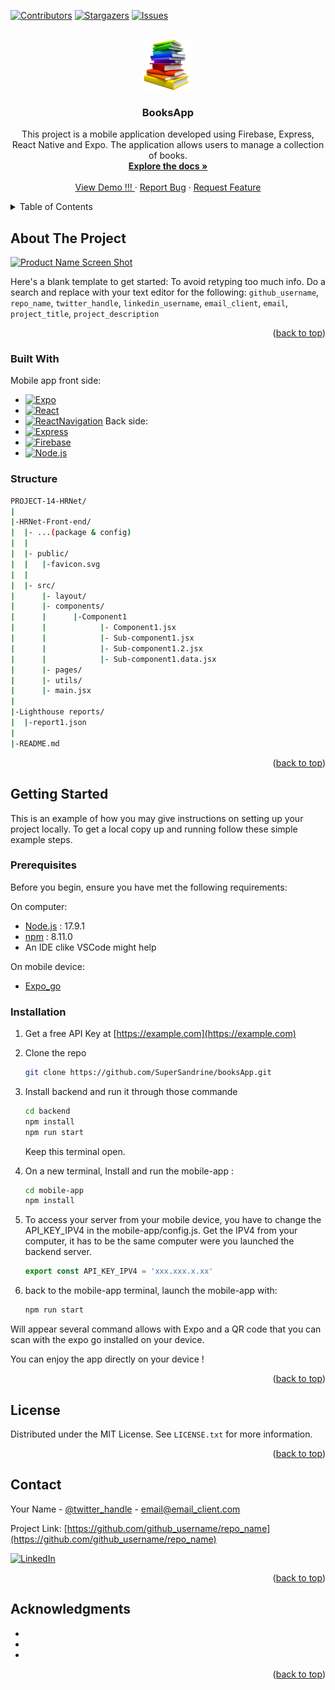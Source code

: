 <a name="readme-top"></a>

[![Contributors][contributors-shield]][contributors-url]
[![Stargazers][stars-shield]][stars-url]
[![Issues][issues-shield]][issues-url]
<!-- [![Forks][forks-shield]][forks-url]
[![MIT License][license-shield]][license-url] -->


<!-- PROJECT LOGO -->
<br />
<div align="center">
  <a href="https://github.com/github_username/repo_name">
    <img src="assets/imgbin_book.png" alt="Logo" width="80" height="80">
  </a>

<h3 align="center">BooksApp</h3>

  <p align="center">
    This project is a mobile application developed using Firebase, Express, React Native and Expo. The application allows users to manage a collection of books.
    <br />
    <a href="https://github.com/SuperSandrine/booksApp"><strong>Explore the docs »</strong></a>
    <br />
    <br />
    <a href="https://github.com/SuperSandrine/booksApp">View Demo !!! </a>
    ·
    <a href="https://github.com/SuperSandrine/booksApp/issues">Report Bug</a>
    ·
    <a href="https://github.com/SuperSandrine/booksApp/issues">Request Feature</a>
  </p>
</div>



<!-- TABLE OF CONTENTS -->
<details>
  <summary>Table of Contents</summary>
  <ol>
    <li>
      <a href="#about-the-project">About The Project</a>
      <ul>
        <li><a href="#built-with">Built With</a></li>
      </ul>
    </li>
    <li>
      <a href="#getting-started">Getting Started</a>
      <ul>
        <li><a href="#prerequisites">Prerequisites</a></li>
        <li><a href="#installation">Installation</a></li>
      </ul>
    </li>
    <li><a href="#usage">Usage</a></li>
    <li><a href="#roadmap">Roadmap</a></li>
    <li><a href="#contributing">Contributing</a></li>
    <li><a href="#license">License</a></li>
    <li><a href="#contact">Contact</a></li>
    <li><a href="#acknowledgments">Acknowledgments</a></li>
  </ol>
</details>



<!-- ABOUT THE PROJECT -->
## About The Project

[![Product Name Screen Shot][product-screenshot]](https://example.com)

Here's a blank template to get started: To avoid retyping too much info. Do a search and replace with your text editor for the following: `github_username`, `repo_name`, `twitter_handle`, `linkedin_username`, `email_client`, `email`, `project_title`, `project_description`

<p align="right">(<a href="#readme-top">back to top</a>)</p>



### Built With
Mobile app front side:
* [![Expo][Expo]][Expo-url]
* [![React][React_Native]][React_Native-url]
* [![ReactNavigation][React_Navigation]][React_Navigation-url]
Back side:
* [![Express][Express]][Express-url]
* [![Firebase][Firebase]][Firebase-url]
* [![Node.js][Node.js]][Node.js-url]

### Structure

```bash
PROJECT-14-HRNet/
|
|-HRNet-Front-end/
|  |- ...(package & config)
|  |
|  |- public/
|  |   |-favicon.svg
|  |
|  |- src/
|      |- layout/
|      |- components/
|      |      |-Component1
|      |            |- Component1.jsx
|      |            |- Sub-component1.jsx
|      |            |- Sub-component1.2.jsx
|      |            |- Sub-component1.data.jsx
|      |- pages/
|      |- utils/
|      |- main.jsx
|
|-Lighthouse reports/
|  |-report1.json
|
|-README.md 
```




<p align="right">(<a href="#readme-top">back to top</a>)</p>



<!-- GETTING STARTED -->
## Getting Started

This is an example of how you may give instructions on setting up your project locally.
To get a local copy up and running follow these simple example steps.

### Prerequisites

Before you begin, ensure you have met the following requirements:

On computer:
- [Node.js](https://nodejs.org/) : 17.9.1
- [npm](https://www.npmjs.com/) : 8.11.0
- An IDE clike VSCode might help

On mobile device: 
- [Expo_go](https://expo.dev/client)


### Installation

1. Get a free API Key at [https://example.com](https://example.com)
2. Clone the repo
   ```sh
   git clone https://github.com/SuperSandrine/booksApp.git
   ```
3. Install backend and run it through those commande
   ```sh
   cd backend
   npm install
   npm run start
   ```
   Keep this terminal open.

4. On a new terminal, Install and run the mobile-app :

   ```sh
   cd mobile-app
   npm install
   ```

5. To access your server from your mobile device, you have to change the API_KEY_IPV4 in the mobile-app/config.js. Get the IPV4 from your computer, it has to be the same computer were you launched the backend server.
   ```js
   export const API_KEY_IPV4 = 'xxx.xxx.x.xx'
   ```
6. back to the mobile-app terminal, launch the mobile-app with:
   ```sh
   npm run start
   ```
Will appear several command allows with Expo and a QR code that you can scan with the expo go installed on your device.

You can enjoy the app directly on your device !


<p align="right">(<a href="#readme-top">back to top</a>)</p>



<!-- USAGE EXAMPLES -->
<!-- ## Usage

Use this space to show useful examples of how a project can be used. Additional screenshots, code examples and demos work well in this space. You may also link to more resources.

_For more examples, please refer to the [Documentation](https://example.com)_

<p align="right">(<a href="#readme-top">back to top</a>)</p> -->



<!-- ROADMAP -->
<!-- ## Roadmap

- [ ] Feature 1
- [ ] Feature 2
- [ ] Feature 3
    - [ ] Nested Feature

See the [open issues](https://github.com/github_username/repo_name/issues) for a full list of proposed features (and known issues).

<p align="right">(<a href="#readme-top">back to top</a>)</p>
 -->


<!-- LICENSE -->
## License

Distributed under the MIT License. See `LICENSE.txt` for more information.

<p align="right">(<a href="#readme-top">back to top</a>)</p>



<!-- CONTACT -->
## Contact

Your Name - [@twitter_handle](https://twitter.com/twitter_handle) - email@email_client.com

Project Link: [https://github.com/github_username/repo_name](https://github.com/github_username/repo_name)

[![LinkedIn][linkedin-shield]][linkedin-url]


<p align="right">(<a href="#readme-top">back to top</a>)</p>



<!-- ACKNOWLEDGMENTS -->
## Acknowledgments

* []()
* []()
* []()

<p align="right">(<a href="#readme-top">back to top</a>)</p>



<!-- MARKDOWN LINKS & IMAGES -->
<!-- https://www.markdownguide.org/basic-syntax/#reference-style-links -->
[contributors-shield]: https://img.shields.io/github/contributors/SuperSandrine/booksApp.svg?style=for-the-badge
[contributors-url]: https://github.com/SuperSandrine/booksApp/graphs/contributors
[forks-shield]: https://img.shields.io/github/forks/SuperSandrine/booksApp.svg?style=for-the-badge
[forks-url]: https://github.com/SuperSandrine/booksApp/network/members
[stars-shield]: https://img.shields.io/github/stars/SuperSandrine/booksApp.svg?style=for-the-badge
[stars-url]: https://github.com/SuperSandrine/booksApp/stargazers
[issues-shield]: https://img.shields.io/github/issues/SuperSandrine/booksApp.svg?style=for-the-badge
[issues-url]: https://github.com/SuperSandrine/booksApp/issues
[license-shield]: https://img.shields.io/github/license/SuperSandrine/booksApp.svg?style=for-the-badge
[license-url]: https://github.com/SuperSandrine/booksApp/blob/master/LICENSE.txt

[linkedin-shield]: https://img.shields.io/badge/-LinkedIn-black.svg?style=for-the-badge&logo=linkedin&colorB=555
[linkedin-url]: https://www.linkedin.com/in/sandrine-mestas-gleizes/

[product-screenshot]: images/screenshot.png

[Next.js]: https://img.shields.io/badge/next.js-000000?style=for-the-badge&logo=nextdotjs&logoColor=white
[Next-url]: https://nextjs.org/
[React.js]: https://img.shields.io/badge/React.js-20232A?style=for-the-badge&logo=react&logoColor=61DAFB
[React-url]: https://reactjs.org/
[React_Native]: https://img.shields.io/badge/React_Native-20232A?style=for-the-badge&logo=react&logoColor=61DAFB
[React_Native-url]: https://reactnative.dev/
[React_Navigation]: https://img.shields.io/badge/React_Navigation-20232A?style=for-the-badge&logo=react&logoColor=c2a1e2
[React_Navigation-url]: https://reactnavigation.org
[Express]: https://img.shields.io/badge/Express.js-C7C8C9?style=for-the-badge&logo=Express&logoColor=000
[Express-url]: https://expressjs.com/fr/
[Expo]: https://img.shields.io/badge/Expo-fff.svg?style=for-the-badge&logo=EXPO&labelColor=fff&logoColor=000
[Expo-url]: https://expo.dev/
[Firebase]: https://img.shields.io/badge/Firebase-061824.svg?style=for-the-badge&logo=EXPO&labelColor=061824&logoColor=ffcA28
[Firebase-url]: https://firebase.google.com/
[Node.js]: https://img.shields.io/badge/Node.js-222426.svg?style=for-the-badge&logo=node.js&labelColor=222426&logoColor=339933
[Node.js-url]: https://nodejs.org/en

[Vue.js]: https://img.shields.io/badge/Vue.js-35495E?style=for-the-badge&logo=vuedotjs&logoColor=4FC08D
[Vue-url]: https://vuejs.org/
[Angular.io]: https://img.shields.io/badge/Angular-DD0031?style=for-the-badge&logo=angular&logoColor=white
[Angular-url]: https://angular.io/
[Svelte.dev]: https://img.shields.io/badge/Svelte-4A4A55?style=for-the-badge&logo=svelte&logoColor=FF3E00
[Svelte-url]: https://svelte.dev/
[Laravel.com]: https://img.shields.io/badge/Laravel-FF2D20?style=for-the-badge&logo=laravel&logoColor=white
[Laravel-url]: https://laravel.com
[Bootstrap.com]: https://img.shields.io/badge/Bootstrap-563D7C?style=for-the-badge&logo=bootstrap&logoColor=white
[Bootstrap-url]: https://getbootstrap.com
[JQuery.com]: https://img.shields.io/badge/jQuery-0769AD?style=for-the-badge&logo=jquery&logoColor=white
[JQuery-url]: https://jquery.com 